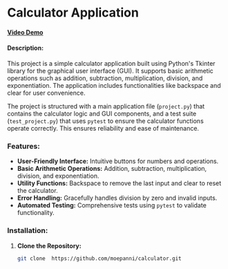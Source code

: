 # Calculator Application

#### [Video Demo](https://bit.ly/4gXSQIv)

#### Description:
This project is a simple calculator application built using Python's Tkinter library for the graphical user interface (GUI). It supports basic arithmetic operations such as addition, subtraction, multiplication, division, and exponentiation. The application includes functionalities like backspace and clear for user convenience.

The project is structured with a main application file (`project.py`) that contains the calculator logic and GUI components, and a test suite (`test_project.py`) that uses `pytest` to ensure the calculator functions operate correctly. This ensures reliability and ease of maintenance.

### Features:
- **User-Friendly Interface:** Intuitive buttons for numbers and operations.
- **Basic Arithmetic Operations:** Addition, subtraction, multiplication, division, and exponentiation.
- **Utility Functions:** Backspace to remove the last input and clear to reset the calculator.
- **Error Handling:** Gracefully handles division by zero and invalid inputs.
- **Automated Testing:** Comprehensive tests using `pytest` to validate functionality.

### Installation:
1. **Clone the Repository:**
   ```bash
   git clone  https://github.com/moepanni/calculator.git


